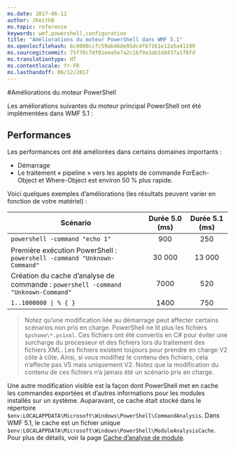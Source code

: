 ```yaml
---
ms.date: 2017-06-12
author: JKeithB
ms.topic: reference
keywords: wmf,powershell,configuration
title: "Améliorations du moteur PowerShell dans WMF 5.1"
ms.openlocfilehash: 6c8000ccfc59ab46de95dc4f67161e12a5a41199
ms.sourcegitcommit: 75f70c7df01eea5e7a2c16f9a3ab1dd437a1f8fd
ms.translationtype: HT
ms.contentlocale: fr-FR
ms.lasthandoff: 06/12/2017
---
```

#<a name="powershell-engine-improvements"></a>Améliorations du moteur PowerShell

Les améliorations suivantes du moteur principal PowerShell ont été implémentées dans WMF 5.1 :


## <a name="performance"></a>Performances ##

Les performances ont été améliorées dans certains domaines importants :

- Démarrage
- Le traitement « pipeline » vers les applets de commande ForEach-Object et Where-Object est environ 50 % plus rapide. 

Voici quelques exemples d’améliorations (les résultats peuvent varier en fonction de votre matériel) : 

| Scénario | Durée 5.0 (ms) | Durée 5.1 (ms) |
| -------- | :---------------: | :---------------: |
| `powershell -command "echo 1"` | 900 | 250 |
| Première exécution PowerShell : `powershell -command "Unknown-Command"` | 30 000 | 13 000 |
| Création du cache d’analyse de commande : `powershell -command "Unknown-Command"` | 7000 | 520 |
| <code>1..1000000 &#124; % { }</code> | 1400 | 750 |
  
> Notez qu’une modification liée au démarrage peut affecter certains scénarios non pris en charge. 
> PowerShell ne lit plus les fichiers `$pshome\*.ps1xml`. Ces fichiers ont été convertis en C# pour éviter une surcharge du processeur et des fichiers lors du traitement des fichiers XML. 
Les fichiers existent toujours pour prendre en charge V2 côte à côte. Ainsi, si vous modifiez le contenu des fichiers, cela n’affecte pas V5 mais uniquement V2. 
Notez que la modification du contenu de ces fichiers n’a jamais été un scénario pris en charge.

Une autre modification visible est la façon dont PowerShell met en cache les commandes exportées et d’autres informations pour les modules installés sur un système. Auparavant, ce cache était stocké dans le répertoire `$env:LOCALAPPDATA\Microsoft\Windows\PowerShell\CommandAnalysis`. Dans WMF 5.1, le cache est un fichier unique `$env:LOCALAPPDATA\Microsoft\Windows\PowerShell\ModuleAnalysisCache`.
Pour plus de détails, voir la page [Cache d’analyse de module](scenarios-features.md#module-analysis-cache).


